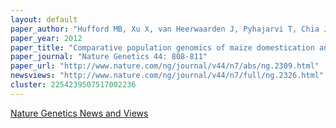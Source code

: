 ```yaml
---
layout: default
paper_author: "Hufford MB, Xu X, van Heerwaarden J, Pyhajarvi T, Chia JM, Cartwright RA, Elshire RJ, Glaubitz JC, Guill KE, Kaeppler SM, Lai J, Morrell PL, Shannon LM, Song C, Springer NM, Swanson-Wagner RA, Tiffin P, Wang J, Zhang G, Doebley J, McMullen MD, Ware D, Buckler ES, Yang S, Ross-Ibarra J"
paper_year: 2012
paper_title: "Comparative population genomics of maize domestication and improvement"
paper_journal: "Nature Genetics 44: 808-811"
paper_url: "http://www.nature.com/ng/journal/v44/n7/abs/ng.2309.html"
newsviews: "http://www.nature.com/ng/journal/v44/n7/full/ng.2326.html"
cluster: 2254239507517002236
---
```


<a href="http://www.nature.com/ng/journal/v44/n7/full/ng.2326.html" rel="external">Nature Genetics News and Views</a>